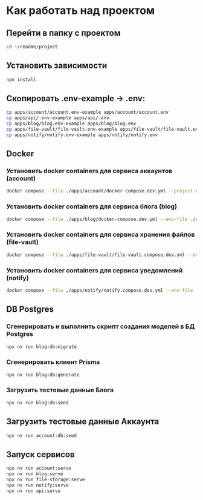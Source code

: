 # Как работать над проектом

## Перейти в папку с проектом
```bash
cd ~/readme/project
```
## Установить зависимости
```bash
npm install
```
## Скопировать .env-example -> .env:

```bash
cp apps/account/account.env-example apps/account/account.env
cp apps/api/.env-example apps/api/.env
cp apps/blog/blog.env-example apps/blog/blog.env
cp apps/file-vault/file-vault.env-example apps/file-vault/file-vault.env
cp apps/notify/notify.env-example apps/notify/notify.env
```
## Docker
### Установить docker containers для сервиса аккаунтов (account)
```bash
docker compose --file ./apps/account/docker-compose.dev.yml --project-name "readme-account" --env-file ./apps/account/account.env up -d
```
### Установить docker containers для сервиса блога (blog)
```bash
docker compose --file ./apps/blog/docker-compose.dev.yml --env-file ./apps/blog/blog.env --project-name "readme-blog" up -d
```
### Установить docker containers для сервиса хранения файлов (file-vault)
```bash
docker compose --file ./apps/file-vault/file-vault.compose.dev.yml --env-file ./apps/file-vault/file-vault.env --project-name "readme-file-vault" up -d
```
### Установить docker containers для сервиса уведомлений (notify)
```bash
docker compose --file ./apps/notify/notify.compose.dev.yml --env-file ./apps/notify/notify.env  --project-name "readme-notify" up -d
```
## DB Postgres
### Сгенерировать и выполнить скрипт создания моделей в БД Postgres
```bash
npx nx run blog:db:migrate
```
### Сгенерировать клиент Prisma
```bash
npx nx run blog:db:generate
```
### Загрузить тестовые данные Блога
```bash
npx nx run blog:db:seed
```
## Загрузить тестовые данные Аккаунта
```bash
npx nx run account:db:seed
```
## Запуск сервисов
```bash
npx nx run account:serve
npx nx run blog:serve
npx nx run file-storage:serve
npx nx run notify:serve
npx nx run api:serve
```
